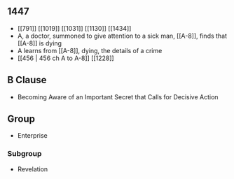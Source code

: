 ## 1447
- [[791]] [[1019]] [[1031]] [[1130]] [[1434]] 
- A, a doctor, summoned to give attention to a sick man, [[A-8]], finds that [[A-8]] is dying
- A learns from [[A-8]], dying, the details of a crime
- [[456 | 456 ch A to A-8]] [[1228]] 

## B Clause
- Becoming Aware of an Important Secret that Calls for Decisive Action

## Group
- Enterprise

### Subgroup
- Revelation

